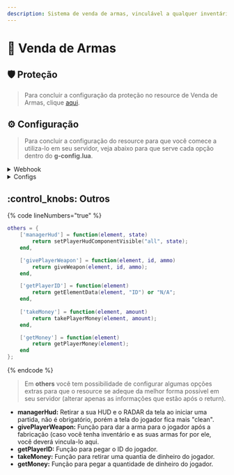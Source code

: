 ```yaml
---
description: Sistema de venda de armas, vinculável a qualquer inventário.
---
```


# 🛒 Venda de Armas

## :shield: Proteção

> Para concluir a configuração da proteção no resource de Venda de Armas, clique [aqui](../suporte/protecao/).

## :gear: Configuração

> Para concluir a configuração do resource para que você comece a utiliza-lo em seu servidor, veja abaixo para que serve cada opção dentro do **g-config.lua**.

<details>

<summary>Webhook</summary>

{% code lineNumbers="true" %}
```lua
['webhook'] = "",
```
{% endcode %}

A opção mostrada acima é utilizada para enviar notificações das armas que foram fabricadas atráves do sistema de Fabricação de Armas.&#x20;

* **webhook:** Link do webhook do Discord.

</details>

<details>

<summary>Configs</summary>

{% code lineNumbers="true" %}
```lua
system = {
    ['open'] = "b", 
    ['distance'] = 7,

    ['price'] = {
        min = 5000,
        max = 200000
    },

    ['weapons-permitted'] = {
        [22] = true, -- Colt 45
        [24] = true, -- Deagle
        [25] = true, -- Shotgun
        [28] = true, -- Uzi
        [29] = true, -- MP5
        [32] = true, -- Tec-9
        [30] = true, -- AK-47
        [31] = true, -- M4A1
        [34] = true -- Sniper
    }
};
```
{% endcode %}

A opção mostrada acima é utilizada para configurar o sistema de vendas de armas com mais precisão, e deixar da forma que você deseja.

* **open:** Tecla que você irá utilizar para abrir o painel.
* **distance:** Distância que o vendedor pode ficar do comprador da arma.
* **price:** Preço mínimo e preço máximo que uma arma pode ser vendida.
* **weapons-permitted:** Armas permitidas para vendas.\
  \- Use esse modelo: **\[ID da ARMA] = true,**

</details>

## :control\_knobs: Outros

{% code lineNumbers="true" %}
```lua
others = {
    ['managerHud'] = function(element, state)
        return setPlayerHudComponentVisible("all", state);
    end,

    ['givePlayerWeapon'] = function(element, id, ammo)
        return giveWeapon(element, id, ammo);
    end,

    ['getPlayerID'] = function(element)
        return getElementData(element, "ID") or "N/A";
    end,
    
    ['takeMoney'] = function(element, amount)
        return takePlayerMoney(element, amount);
    end,

    ['getMoney'] = function(element)
        return getPlayerMoney(element);
    end
};
```
{% endcode %}

> Em **others** você tem possibilidade de configurar algumas opções extras para que o resource se adeque da melhor forma possível em seu servidor (alterar apenas as informações que estão após o return).

* **managerHud:** Retirar a sua HUD e o RADAR da tela ao iniciar uma partida, não é obrigatório, porém a tela do jogador fica mais "clean".
* **givePlayerWeapon:** Função para dar a arma para o jogador após a fabricação (caso você tenha inventário e as suas armas for por ele, você deverá vincula-lo aqui.
* **getPlayerID:** Função para pegar o ID do jogador.
* **takeMoney:** Função para retirar uma quantia de dinheiro do jogador.
* **getMoney:** Função para pegar a quantidade de dinheiro do jogador.
